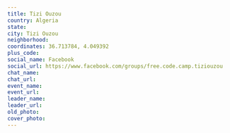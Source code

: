 ```yaml
---
title: Tizi Ouzou
country: Algeria
state: 
city: Tizi Ouzou
neighborhood: 
coordinates: 36.713784, 4.049392
plus_code:
social_name: Facebook
social_url: https://www.facebook.com/groups/free.code.camp.tiziouzou
chat_name:
chat_url:
event_name:
event_url:
leader_name:
leader_url:
old_photo: 
cover_photo:
---
```

